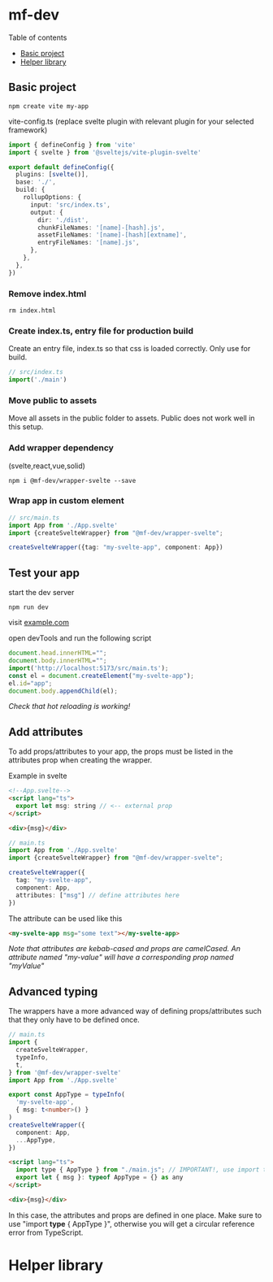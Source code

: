 # mf-dev

Table of contents
- [Basic project](#basic)
- [Helper library](#helper)

<a name="basic"></a>
## Basic project
```shell
npm create vite my-app
```

vite-config.ts (replace svelte plugin with relevant plugin for your selected framework)
```typescript
import { defineConfig } from 'vite'
import { svelte } from '@sveltejs/vite-plugin-svelte'

export default defineConfig({
  plugins: [svelte()],
  base: './',
  build: {
    rollupOptions: {
      input: 'src/index.ts',
      output: {
        dir: './dist',
        chunkFileNames: '[name]-[hash].js',
        assetFileNames: '[name]-[hash][extname]',
        entryFileNames: '[name].js',
      },
    },
  },
})
```

### Remove index.html
```shell
rm index.html
```

### Create index.ts, entry file for production build
Create an entry file, index.ts so that css is loaded correctly. Only use for build.
```typescript
// src/index.ts
import('./main')
```

### Move public to assets
Move all assets in the public folder to assets. Public does not work well in this setup. 

### Add wrapper dependency
(svelte,react,vue,solid)
```shell
npm i @mf-dev/wrapper-svelte --save
```

### Wrap app in custom element
```typescript
// src/main.ts
import App from './App.svelte'
import {createSvelteWrapper} from "@mf-dev/wrapper-svelte";

createSvelteWrapper({tag: "my-svelte-app", component: App})

```

## Test your app
start the dev server
```shell
npm run dev
```

visit [example.com](https://example.com)

open devTools and run the following script
```javascript
document.head.innerHTML=""; 
document.body.innerHTML="";
import('http://localhost:5173/src/main.ts');
const el = document.createElement("my-svelte-app");
el.id="app";
document.body.appendChild(el);
```

*Check that hot reloading is working!*

## Add attributes
To add props/attributes to your app, the props must be listed in the attributes prop when creating the wrapper. 

Example in svelte
```html
<!--App.svelte-->
<script lang="ts">
  export let msg: string // <-- external prop
</script>

<div>{msg}</div>
```

```typescript
// main.ts
import App from './App.svelte'
import {createSvelteWrapper} from "@mf-dev/wrapper-svelte";

createSvelteWrapper({
  tag: "my-svelte-app",
  component: App,
  attributes: ["msg"] // define attributes here
})
```

The attribute can be used like this
```html
<my-svelte-app msg="some text"></my-svelte-app>
```

*Note that attributes are kebab-cased and props are camelCased. An attribute named "my-value" will have a corresponding prop named "myValue"*

## Advanced typing
The wrappers have a more advanced way of defining props/attributes such that they only have to be defined once. 

```typescript
// main.ts
import {
  createSvelteWrapper,
  typeInfo,
  t,
} from '@mf-dev/wrapper-svelte'
import App from './App.svelte'

export const AppType = typeInfo(
  'my-svelte-app',
  { msg: t<number>() }
)
createSvelteWrapper({
  component: App,
  ...AppType,
})
```

```html
<script lang="ts">
  import type { AppType } from "./main.js"; // IMPORTANT!, use import type
  export let { msg }: typeof AppType = {} as any
</script>

<div>{msg}</div>
```

In this case, the attributes and props are defined in one place. Make sure to use "import **type** { AppType }", otherwise you will get a circular reference error from TypeScript.

<a name="helper"></a>
# Helper library
